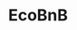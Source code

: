 ---
title: EcoBnB
url: 'https://ecobnb.com/'
categories:
  - 97826809-ed97-424c-9c46-cedba824add8
tags:
  - accommodation
  - travel
  - nomad
description: >-
  Find accommodation for a trip with a focus on sustainability. Most locations
  get their electricity from renewable sources, you wont find loads of
  single-use plastics, they recycle more than 80% of their waste, etc.
image: null
blueprint: action

---
